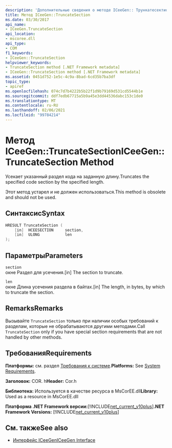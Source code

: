 ```yaml
---
description: 'Дополнительные сведения о методе ICeeGen:: Трункатесектион'
title: Метод ICeeGen::TruncateSection
ms.date: 03/30/2017
api_name:
- ICeeGen.TruncateSection
api_location:
- mscoree.dll
api_type:
- COM
f1_keywords:
- ICeeGen::TruncateSection
helpviewer_keywords:
- TruncateSection method [.NET Framework metadata]
- ICeeGen::TruncateSection method [.NET Framework metadata]
ms.assetid: 0451d752-1e5c-4c9a-8bad-6cd35b7ba3df
topic_type:
- apiref
ms.openlocfilehash: 074c7d7b4222b5b22f1d9b79169d531cd5544b1e
ms.sourcegitcommit: ddf7edb67715a5b9a45e3dd44536dabc153c1de0
ms.translationtype: MT
ms.contentlocale: ru-RU
ms.lasthandoff: 02/06/2021
ms.locfileid: "99784214"
---
```

# <a name="iceegentruncatesection-method"></a><span data-ttu-id="437b6-103">Метод ICeeGen::TruncateSection</span><span class="sxs-lookup"><span data-stu-id="437b6-103">ICeeGen::TruncateSection Method</span></span>

<span data-ttu-id="437b6-104">Усекает указанный раздел кода на заданную длину.</span><span class="sxs-lookup"><span data-stu-id="437b6-104">Truncates the specified code section by the specified length.</span></span>  
  
 <span data-ttu-id="437b6-105">Этот метод устарел и не должен использоваться.</span><span class="sxs-lookup"><span data-stu-id="437b6-105">This method is obsolete and should not be used.</span></span>  
  
## <a name="syntax"></a><span data-ttu-id="437b6-106">Синтаксис</span><span class="sxs-lookup"><span data-stu-id="437b6-106">Syntax</span></span>  
  
```cpp  
HRESULT TruncateSection (  
    [in]  HCEESECTION     section,  
    [in]  ULONG           len  
);  
```  
  
## <a name="parameters"></a><span data-ttu-id="437b6-107">Параметры</span><span class="sxs-lookup"><span data-stu-id="437b6-107">Parameters</span></span>  

 `section`  
 <span data-ttu-id="437b6-108">окне Раздел для усечения.</span><span class="sxs-lookup"><span data-stu-id="437b6-108">[in] The section to truncate.</span></span>  
  
 `len`  
 <span data-ttu-id="437b6-109">окне Длина усечения раздела в байтах.</span><span class="sxs-lookup"><span data-stu-id="437b6-109">[in] The length, in bytes, by which to truncate the section.</span></span>  
  
## <a name="remarks"></a><span data-ttu-id="437b6-110">Remarks</span><span class="sxs-lookup"><span data-stu-id="437b6-110">Remarks</span></span>  

 <span data-ttu-id="437b6-111">Вызывайте `TruncateSection` только при наличии особых требований к разделам, которые не обрабатываются другими методами.</span><span class="sxs-lookup"><span data-stu-id="437b6-111">Call `TruncateSection` only if you have special section requirements that are not handled by other methods.</span></span>  
  
## <a name="requirements"></a><span data-ttu-id="437b6-112">Требования</span><span class="sxs-lookup"><span data-stu-id="437b6-112">Requirements</span></span>  

 <span data-ttu-id="437b6-113">**Платформы:** см. раздел [Требования к системе](../../get-started/system-requirements.md).</span><span class="sxs-lookup"><span data-stu-id="437b6-113">**Platforms:** See [System Requirements](../../get-started/system-requirements.md).</span></span>  
  
 <span data-ttu-id="437b6-114">**Заголовок:** COR. h</span><span class="sxs-lookup"><span data-stu-id="437b6-114">**Header:** Cor.h</span></span>  
  
 <span data-ttu-id="437b6-115">**Библиотека:** Используется в качестве ресурса в MsCorEE.dll</span><span class="sxs-lookup"><span data-stu-id="437b6-115">**Library:** Used as a resource in MsCorEE.dll</span></span>  
  
 <span data-ttu-id="437b6-116">**Платформа .NET Framework версии:**[!INCLUDE[net_current_v10plus](../../../../includes/net-current-v10plus-md.md)]</span><span class="sxs-lookup"><span data-stu-id="437b6-116">**.NET Framework Versions:** [!INCLUDE[net_current_v10plus](../../../../includes/net-current-v10plus-md.md)]</span></span>  
  
## <a name="see-also"></a><span data-ttu-id="437b6-117">См. также</span><span class="sxs-lookup"><span data-stu-id="437b6-117">See also</span></span>

- [<span data-ttu-id="437b6-118">Интерфейс ICeeGen</span><span class="sxs-lookup"><span data-stu-id="437b6-118">ICeeGen Interface</span></span>](iceegen-interface.md)
